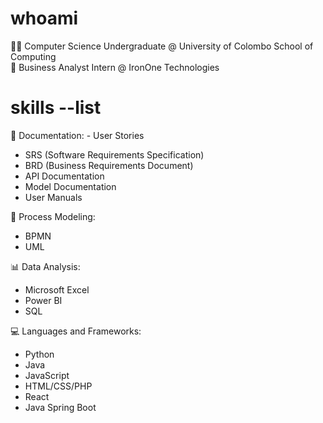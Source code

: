 # whoami
👩‍💻 Computer Science Undergraduate @ University of Colombo School of Computing  
💼 Business Analyst Intern @ IronOne Technologies


# skills --list

📂 Documentation:
\- User Stories
- SRS (Software Requirements Specification)
- BRD (Business Requirements Document)
- API Documentation
- Model Documentation
- User Manuals

🔄 Process Modeling:
- BPMN
- UML

📊 Data Analysis:
- Microsoft Excel
- Power BI
- SQL

💻 Languages and Frameworks:
- Python
- Java
- JavaScript
- HTML/CSS/PHP
- React
- Java Spring Boot
